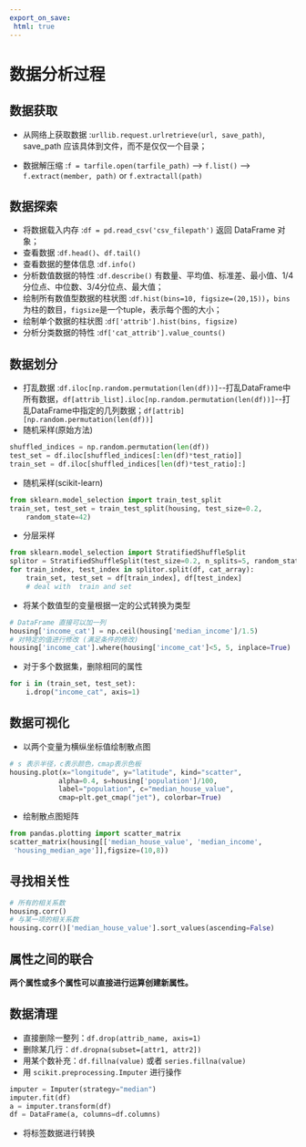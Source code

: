 ```yaml
---
export_on_save:
 html: true
---
```

# 数据分析过程

## 数据获取

- 从网络上获取数据 :`urllib.request.urlretrieve(url, save_path)`, save_path 应该具体到文件，而不是仅仅一个目录；

- 数据解压缩 :`f = tarfile.open(tarfile_path)` --> `f.list()` --> `f.extract(member, path)` or `f.extractall(path)`

## 数据探索

- 将数据载入内存 :`df = pd.read_csv('csv_filepath')` 返回 DataFrame 对象；
- 查看数据 :`df.head()`、`df.tail()`
- 查看数据的整体信息 :`df.info()`
- 分析数值数据的特性 :`df.describe()` 有数量、平均值、标准差、最小值、1/4分位点、中位数、3/4分位点、最大值；
- 绘制所有数值型数据的柱状图 :`df.hist(bins=10, figsize=(20,15))`，`bins`为柱的数目，`figsize`是一个tuple，表示每个图的大小；
- 绘制单个数据的柱状图 :`df['attrib'].hist(bins, figsize)`
- 分析分类数据的特性 :`df['cat_attrib'].value_counts()`

## 数据划分

- 打乱数据 :`df.iloc[np.random.permutation(len(df))]`--打乱DataFrame中所有数据，`df[attrib_list].iloc[np.random.permutation(len(df))]`--打乱DataFrame中指定的几列数据；`df[attrib][np.random.permutation(len(df))]`
- 随机采样(原始方法)
```python
shuffled_indices = np.random.permutation(len(df))
test_set = df.iloc[shuffled_indices[:len(df)*test_ratio]]
train_set = df.iloc[shuffled_indices[len(df)*test_ratio]:]
```
- 随机采样(scikit-learn)
```python
from sklearn.model_selection import train_test_split
train_set, test_set = train_test_split(housing, test_size=0.2,
    random_state=42)
```
- 分层采样
```python
from sklearn.model_selection import StratifiedShuffleSplit
splitor = StratifiedShuffleSplit(test_size=0.2, n_splits=5, random_state=42)
for train_index, test_index in splitor.split(df, cat_array):
    train_set, test_set = df[train_index], df[test_index]
    # deal with  train and set
```
- 将某个数值型的变量根据一定的公式转换为类型
```python
# DataFrame 直接可以加一列
housing['income_cat'] = np.ceil(housing['median_income']/1.5)
# 对特定的值进行修改 (满足条件的修改)
housing['income_cat'].where(housing['income_cat']<5, 5, inplace=True)
```
- 对于多个数据集，删除相同的属性
```python
for i in (train_set, test_set):
    i.drop("income_cat", axis=1)
```

## 数据可视化

- 以两个变量为横纵坐标值绘制散点图
```python
# s 表示半径，c表示颜色，cmap表示色板
housing.plot(x="longitude", y="latitude", kind="scatter",
            alpha=0.4, s=housing['population']/100,
            label="population", c="median_house_value",
            cmap=plt.get_cmap("jet"), colorbar=True)
```
- 绘制散点图矩阵
```python
from pandas.plotting import scatter_matrix
scatter_matrix(housing[['median_house_value', 'median_income',
 'housing_median_age']],figsize=(10,8))
```

## 寻找相关性
```python
# 所有的相关系数
housing.corr()
# 与某一项的相关系数
housing.corr()['median_house_value'].sort_values(ascending=False)
```

## 属性之间的联合

**两个属性或多个属性可以直接进行运算创建新属性。**

## 数据清理

- 直接删除一整列：`df.drop(attrib_name, axis=1)`
- 删除某几行：`df.dropna(subset=[attr1, attr2])`
- 用某个数补充：`df.fillna(value)` 或者 `series.fillna(value)`
- 用 `scikit.preprocessing.Imputer` 进行操作
```python
imputer = Imputer(strategy="median")
imputer.fit(df)
a = imputer.transform(df)
df = DataFrame(a, columns=df.columns)
```
- 将标签数据进行转换

